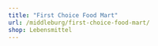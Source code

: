 ```yaml
---
title: "First Choice Food Mart"
url: /middleburg/first-choice-food-mart/
shop: Lebensmittel
---
```

